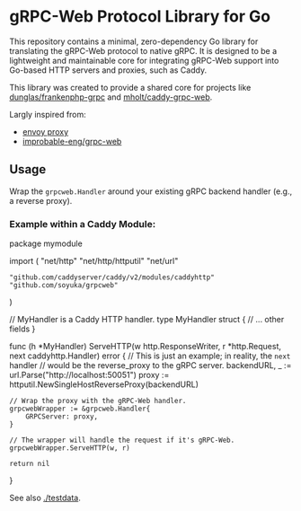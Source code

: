# gRPC-Web Protocol Library for Go

This repository contains a minimal, zero-dependency Go library for translating the gRPC-Web protocol to native gRPC. It is designed to be a lightweight and maintainable core for integrating gRPC-Web support into Go-based HTTP servers and proxies, such as Caddy.

This library was created to provide a shared core for projects like [dunglas/frankenphp-grpc](https://github.com/dunglas/frankenphp-grpc) and [mholt/caddy-grpc-web](https://github.com/mholt/caddy-grpc-web).

Largly inspired from:
- [envoy proxy](https://github.com/envoyproxy/envoy/blob/c811552b94d0d4189de710113d5f081f6c952e5b/source/extensions/filters/http/grpc_web/grpc_web_filter.cc)
- [improbable-eng/grpc-web](https://github.com/improbable-eng/grpc-web)

## Usage

Wrap the `grpcweb.Handler` around your existing gRPC backend handler (e.g., a reverse proxy).

### Example within a Caddy Module:

package mymodule

import (
    "net/http"
    "net/http/httputil"
    "net/url"

    "github.com/caddyserver/caddy/v2/modules/caddyhttp"
    "github.com/soyuka/grpcweb"
)

// MyHandler is a Caddy HTTP handler.
type MyHandler struct {
    // ... other fields
}

func (h *MyHandler) ServeHTTP(w http.ResponseWriter, r *http.Request, next caddyhttp.Handler) error {
    // This is just an example; in reality, the `next` handler
    // would be the reverse_proxy to the gRPC server.
    backendURL, _ := url.Parse("http://localhost:50051")
    proxy := httputil.NewSingleHostReverseProxy(backendURL)

    // Wrap the proxy with the gRPC-Web handler.
    grpcwebWrapper := &grpcweb.Handler{
        GRPCServer: proxy,
    }

    // The wrapper will handle the request if it's gRPC-Web.
    grpcwebWrapper.ServeHTTP(w, r)

    return nil
}

See also [./testdata](/testdata/README.md).
